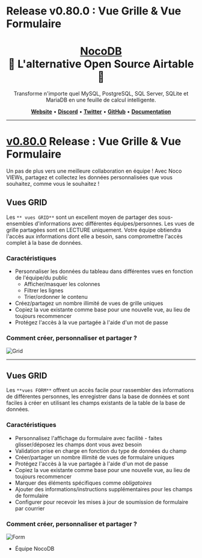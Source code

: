 # Release v0.80.0 : Vue Grille & Vue Formulaire

<h1 align="center" style="border-bottom: none">
    <b>
        <a href="https://www.nocodb.com">NocoDB</a><br>
    </b>
    🎃 L'alternative Open Source Airtable 🎃 <br>
</h1>

<p align="center">
Transforme n'importe quel MySQL, PostgreSQL, SQL Server, SQLite et MariaDB en une feuille de calcul intelligente.
</p>
<p align="center">
    <a href="http://www.nocodb.com"><b>Website</b></a> •
    <a href="https://discord.gg/5RgZmkW"><b>Discord</b></a> •
    <a href="https://twitter.com/nocodb"><b>Twitter</b></a> •
    <a href="https://github.com/nocodb/nocodb"><b>GitHub</b></a> •
    <a href="https://docs.nocodb.com/"><b>Documentation</b></a>
</p>

---------------------------------------------------------------------


# [v0.80.0](https://github.com/nocodb/nocodb/releases/tag/0.80.0) Release : Vue Grille & Vue Formulaire
Un pas de plus vers une meilleure collaboration en équipe !
Avec Noco VIEWs, partagez et collectez les données personnalisées que vous souhaitez, comme vous le souhaitez !

## Vues GRID
Les ```** vues GRID**``` sont un excellent moyen de partager des sous-ensembles d'informations avec différentes équipes/personnes. Les vues de grille partagées sont en LECTURE uniquement. Votre équipe obtiendra l'accès aux informations dont elle a besoin, sans compromettre l'accès complet à la base de données.

### Caractéristiques
- Personnaliser les données du tableau dans différentes vues en fonction de l'équipe/du public
   - Afficher/masquer les colonnes
   - Filtrer les lignes
   - Trier/ordonner le contenu
- Créez/partagez un nombre illimité de vues de grille uniques
- Copiez la vue existante comme base pour une nouvelle vue, au lieu de toujours recommencer
- Protégez l'accès à la vue partagée à l'aide d'un mot de passe

### Comment créer, personnaliser et partager ?
![Grid](https://user-images.githubusercontent.com/86527202/138726069-226dc0e6-4064-49d8-8a57-57ddd32009c3.gif)



------------------------------------------

## Vues GRID
Les ```**vues FORM**``` offrent un accès facile pour rassembler des informations de différentes personnes, les enregistrer dans la base de données et sont faciles à créer en utilisant les champs existants de la table de la base de données.

### Caractéristiques
- Personnalisez l'affichage du formulaire avec facilité - faites glisser/déposez les champs dont vous avez besoin
- Validation prise en charge en fonction du type de données du champ
- Créer/partager un nombre illimité de vues de formulaire uniques
- Protégez l'accès à la vue partagée à l'aide d'un mot de passe
- Copiez la vue existante comme base pour une nouvelle vue, au lieu de toujours recommencer
- Marquer des éléments spécifiques comme *obligatoires*
- Ajouter des informations/instructions supplémentaires pour les champs de formulaire
- Configurer pour recevoir les mises à jour de soumission de formulaire par courrier

### Comment créer, personnaliser et partager ?
![Form](https://user-images.githubusercontent.com/86527202/138726122-85ff583c-4a62-464e-99b0-c6b24f23d037.gif)

- Équipe NocoDB


